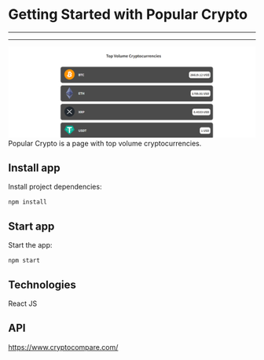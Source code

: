 # Getting Started with Popular Crypto
---
---
![Popular Crypto](./public/Images/Intro.png)
Popular Crypto is a page with top volume cryptocurrencies.
## Install app
Install project dependencies:
```
npm install
```

## Start app
Start the app:
```
npm start
```
## Technologies
React JS

## API
https://www.cryptocompare.com/
